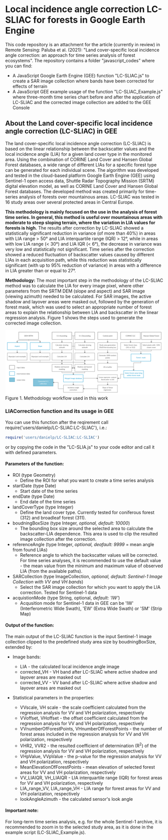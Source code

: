 # Local incidence angle correction LC-SLIAC for forests in Google Earth Engine  

This code repository is an attachment for the article (currently in review) in Remote Sensing: Paluba et al. (2021): "Land cover-specific local incidence angle correction: an approach for time series analysis of forest ecosystems".
The repository contains a folder "javascript_codes" where you can find: 
  - A JavaScript Google Earth Engine (GEE) function "LC-SLIAC.js" to create a SAR image collection where bands have been corrected for effects of terrain
  - A JavaScript GEE example usage of the function "LC-SLIAC_Example.js" where three-month time series chart before and after the application of LC-SLIAC and the corrected image collection are added to the GEE Console

## About the Land cover-specific local incidence angle correction (LC-SLIAC) in GEE
The land cover-specific local incidence angle correction (LC-SLIAC) is based on the linear relationship between the backscatter values and the local incidence angle (LIA) for a given land cover type in the monitored area. Using the combination of CORINE Land Cover and Hansen Global Forest databases, a wide range of different LIAs for a specific forest type can be generated for each individual scene. The algorithm was developed and tested in the cloud-based platform Google Earth Engine (GEE) using Sentinel-1 open access data, Shuttle Radar Topography Mission (SRTM) digital elevation model, as well as CORINE Land Cover and Hansen Global Forest databases. The developed method was created primarily for time-series analysis of forests over mountainous areas. LC-SLIAC was tested in 16 study areas over several protected areas in Central Europe. 

<b>This methodology is mainly focused on the use in the analysis of forest time series. In general, this method is useful over mountainous areas with moderate to steep sloping terrain, where the variation in LIA values for forests is high.</b> The results after correction by LC-SLIAC showed a statistically significant reduction in variance (of more than 40%) in areas with LIA range > 50° and LIA interquartile range (IQR) > 12°, while in areas with low LIA range (< 30°) and LIA IQR (< 6°), the decrease in variance was very low and statistically not significant. Time series after the correction showed a reduced fluctuation of backscatter values caused by different LIAs in each acquisition path, while this reduction was statistically significant (with up to 95% reduction of variance) in areas with a difference in LIA greater than or equal to 27°.

<b>Methodology:</b> The most important step in the methodology of the LC-SLIAC method was to calculate the LIA for every image pixel, where other parameters from the SRTM DEM (slope and aspect) and SAR image (viewing azimuth) needed to be calculated. For SAR images, the active shadow and layover areas were masked out, followed by the generation of forest mask, which was used to select an appropriate number of forest areas to explain the relationship between LIA and backscatter in the linear regression analysis. Figure 1 shows the steps used to generate the corrected image collection.

![plot](./methodology/Methodology%20-%20GitHub.jpg)
Figure 1. Methodology workflow used in this work




### LIACorrection function and its usage in GEE
You can use this function after the reqirement call require('users/danielp/LC-SLIAC:LC-SLIAC'), i.e.:
```ruby
require('users/danielp/LC-SLIAC:LC-SLIAC') 
```
or by copying the code in the "LC-SLIA.js" to your code editor and call it with defined parameters.

#### Parameters of the function:
  - ROI (type Geometry)
      - Define the ROI for what you want to create a time series analysis
  - startDate (type Date)
      - Start date of the time series
  - endDate (type Date)
      - End date of the time series
  - landCoverType (type Integer)
      - Define the land cover type. Currently tested for coniferous forest (312) and broadleaf forest (311).
  - boudningBoxSize (type Integer, *optional, default: 10000*)
      - The bounding box size around the selected area to calculate the backscatter-LIA dependence. This area is used to clip the resulted image collection after the correction.
  - referenceAngle (type Integer, *optional, deafault: 9999* = mean angle from found LIAs)
      - Reference angle to which the backscatter values will be corrected. For time series analyses, it is recommended to use the default value - the mean value from the minimum and maximum value of observed LIA (from the available paths).
  - SARCollection (type ImageCollection, *optional, default: Sentinel-1 Image Collection with VV and VH bands*)
      - Select the SAR image collection for which you want to apply the LIA correction. Tested for Sentinel-1 data
  - acquistionMode (type String, optional, *default: 'IW'*)
      - Acqusition mode for Sentinel-1 data in GEE can be 'IW' (Interferometric Wide Swath), 'EW' (Extra Wide Swath) or 'SM' (Strip Map)

#### Output of the function:
The main output of the LC-SLIAC function is the input Sentinel-1 image collection clipped to the predefined study area size by boudningBoxSize, extended by:
 - Image bands:
      - LIA - the calculated local incidence angle image
      - corrected_VH - VH band after LC-SLIAC where active shadow and layover areas are masked out
      - corrected_VV - VV band after LC-SLIAC where active shadow and layover areas are masked out
  
 - Statistical parameters in the properties:
      - VVscale, VH scale - the scale coefficient calculated from the regression analysis for VV and VH polarization, respectively
      - VVoffset, VHoffset - the offset coefficient calculated from the regression analysis for VV and VH polarization, respectively
      - VVnumberOfForestPoints, VHnumberOfForestPoints - the number of forest areas included in the regression analysis for VV and VH polarization, respectively
      - VHR2, VVR2 - the resulted coefficient of determination (R<sup>2</sup>) of the regression analysis for VV and VH polarization, respectively
      - VHpValue, VVpValue - the p-value for the regression analysis for VV and VH polarization, respectively
      - MeanElevationOfForestPoints - mean elevation of selected forest areas for VV and VH polarization, respectively
      - VV_LIAIQR, VH_LIAIQR - LIA interquartile range (IQR) for forest areas for VV and VH polarization, respectively
      - LIA_range_VV, LIA_range_VH - LIA range for forest areas for VV and VH polarization, respectively
      - lookAngleAzimuth - the calculated sensor's look angle


#### Important note:
For long-term time series analysis, e.g. for the whole Sentinel-1 archive, it is recommended to zoom in to the selected study area, as it is done in the example script (LC-SLIAC_Example.js). 
